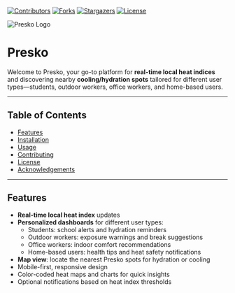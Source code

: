 [![Contributors][contributors-shield]](https://github.com/neophiles/KlimaTech/graphs/contributors)
[![Forks][forks-shield]](https://github.com/neophiles/KlimaTech/network/members)
[![Stargazers][stars-shield]](https://github.com/neophiles/KlimaTech/stargazers)
[![License][license-shield]](https://github.com/neophiles/KlimaTech/blob/main/LICENSE)


![Presko Logo](assets/logo.svg)

# Presko


Welcome to Presko, your go-to platform for **real-time local heat indices** and discovering nearby **cooling/hydration spots** tailored for different user types—students, outdoor workers, office workers, and home-based users.

---

## Table of Contents
- [Features](#features)
- [Installation](#installation)
- [Usage](#usage)
- [Contributing](#contributing)
- [License](#license)
- [Acknowledgements](#acknowledgements)

---

## Features
- **Real-time local heat index** updates
- **Personalized dashboards** for different user types:
  - Students: school alerts and hydration reminders
  - Outdoor workers: exposure warnings and break suggestions
  - Office workers: indoor comfort recommendations
  - Home-based users: health tips and heat safety notifications
- **Map view**: locate the nearest Presko spots for hydration or cooling
- Mobile-first, responsive design
- Color-coded heat maps and charts for quick insights
- Optional notifications based on heat index thresholds



<!-- MARKDOWN LINKS & IMAGES -->
[contributors-shield]: https://img.shields.io/github/contributors/YOUR_USERNAME/Klimatech.svg?style=for-the-badge
[forks-shield]: https://img.shields.io/github/forks/YOUR_USERNAME/Klimatech.svg?style=for-the-badge
[stars-shield]: https://img.shields.io/github/stars/YOUR_USERNAME/Klimatech.svg?style=for-the-badge
[license-shield]: https://img.shields.io/github/license/YOUR_USERNAME/Klimatech.svg?style=for-the-badge

